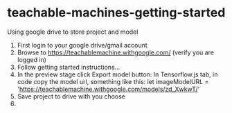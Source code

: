 # teachable-machines-getting-started

Using google drive to store project and model

1. First login to your google drive/gmail account 
2. Browse to https://teachablemachine.withgoogle.com/   (verify you are logged in)
2. Follow getting started instructions...
3. In the preview stage click Export model button:
In Tensorflow.js tab, in code copy the model url, something like this:
 let imageModelURL = 'https://teachablemachine.withgoogle.com/models/zd_XwkwT/'
4. Save project to drive with <project name> you choose
5. 
